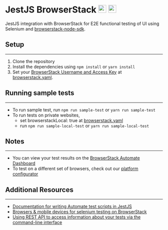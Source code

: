 # JestJS BrowserStack <img src="assets/browserstack.png" width=25 height=25> <img src="assets/jest.svg" width=25 height=25>

JestJS integration with BrowserStack for E2E functional testing of UI using Selenium and [browserstack-node-sdk](https://www.npmjs.com/package/browserstack-node-sdk).

## Setup

---

1. Clone the repository
2. Install the dependencies using `npm install` or `yarn install`
3. Set your [BrowserStack Username and Access Key](https://www.browserstack.com/accounts/settings) at [browserstack.yaml](browserstack.yaml).

## Running sample tests

---

- To run sample test, run `npm run sample-test` or `yarn run sample-test`
- To run tests on private websites, 
   - set browserstackLocal: true at [browserstack.yaml](browserstack.yaml)
   - run `npm run sample-local-test` or `yarn run sample-local-test`

## Notes

---

- You can view your test results on the [BrowserStack Automate Dashboard](https://automate.browserstack.com)
- To test on a different set of browsers, check out our [platform configurator](https://browserstack.com/automate/capabilities)

## Additional Resources

---

- [Documentation for writing Automate test scripts in JestJS](https://browserstack.com/docs/automate/selenium/getting-started/nodejs/jest-js)
- [Browsers & mobile devices for selenium testing on BrowserStack](https://www.browserstack.com/list-of-browsers-and-platforms?product=automate)
- [Using REST API to access information about your tests via the command-line interface](https://www.browserstack.com/automate/rest-api)
